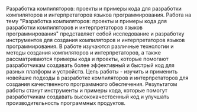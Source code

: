 Разработка компиляторов: проекты и примеры кода для разработки компиляторов и интерпретаторов языков программирования.
Работа на тему "Разработка компиляторов: проекты и примеры кода для разработки компиляторов и интерпретаторов языков программирования" представляет собой исследование и разработку инструментов для создания компиляторов и интерпретаторов языков программирования. В работе изучаются различные технологии и методы создания компиляторов и интерпретаторов, а также рассматриваются примеры кода и проекты, которые помогают разработчикам создавать более эффективный и быстрый код для разных платформ и устройств. Цель работы - изучить и применить новейшие подходы в разработке компиляторов и интерпретаторов для создания качественного программного обеспечения. Результатом работы станут инструменты и примеры кода, которые помогут разработчикам создавать высококачественный код и улучшать производительность программных продуктов.
